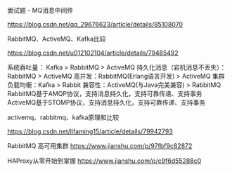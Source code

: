 
面试题 - MQ消息中间件

https://blog.csdn.net/qq_29676623/article/details/85108070


RabbitMQ、ActiveMQ、Kafka比较

https://blog.csdn.net/u012102104/article/details/79485492

系统吞吐量： Kafka > RabbitMQ > ActiveMQ
持久化消息（宕机消息不丢失）：RabbitMQ > ActiveMQ
高并发：RabbitMQ(Erlang语言开发) > ActiveMQ
集群负载均衡：Kafka > Rabbit
兼容性：ActiveMQ(与Java完美兼容) > RabbitMQ
RabbitMQ基于AMQP协议，支持消息持久化，支持可靠传递、支持事务
ActiveMQ基于STOMP协议，支持消息持久化，支持可靠传递、支持事务



activemq、rabbitmq、kafka原理和比较

https://blog.csdn.net/lifaming15/article/details/79942793


RabbitMQ 高可用集群
https://www.jianshu.com/p/97fbf9c82872


HAProxy从零开始到掌握
https://www.jianshu.com/p/c9f6d55288c0


